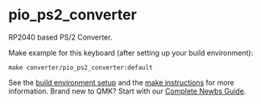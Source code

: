 # pio_ps2_converter

RP2040 based PS/2 Converter.

Make example for this keyboard (after setting up your build environment):

    make converter/pio_ps2_converter:default

See the [build environment setup](https://docs.qmk.fm/#/getting_started_build_tools) and the [make instructions](https://docs.qmk.fm/#/getting_started_make_guide) for more information. Brand new to QMK? Start with our [Complete Newbs Guide](https://docs.qmk.fm/#/newbs).
